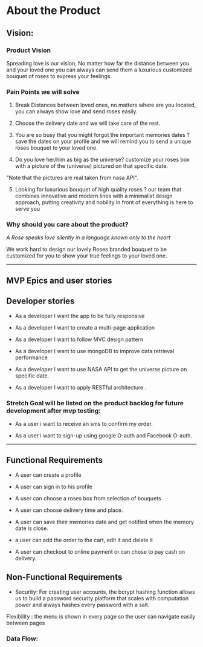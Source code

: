 # About the Product

## Vision:

### Product Vision

Spreading love is our vision, No matter how far the distance between you and your loved one you can always can send them a luxurious customized bouquet of roses to express your feelings.



### Pain Points we will solve

1) Break Distances between loved ones, no matters where are you located, you can always show love and send roses easily.

2) Choose the delivery date and we will take care of the rest.

3) You are so busy that you might forgot the important memories dates ? save the dates on your profile and we will remind you to send a unique roses bouquet to your loved one.

4) Do you love her/him as big as the universe? customize your roses box with a picture of the  (universe) pictured on that specific date. 

"Note that the pictures are real taken from nasa API".

5) Looking for luxurious bouquet of high quality roses ? our  team that combines innovative and modern lines with a minimalist design approach, putting creativity and nobility in front of everything is here to serve you


### Why should you care about the product?

*A Rose speaks love silently in a language known only to the heart*

We work hard to design our lovely Roses branded bouquet to be customized for you to show your true feelings to your loved one.



***

## MVP Epics and user stories

### 


## Developer stories

- As a developer I want the app to be fully responsive

- As a developer I want to create a multi-page application 

- As a developer I want to follow MVC design pattern 

- As a developer I want to use mongoDB to improve data retrieval performance 

- As a developer I want to use NASA API to get the universe picture on specific date.

- As a developer I want to apply RESTful architecture .


### Stretch Goal will be listed on the product backlog for future development after mvp testing:

- As a user i want to receive an sms to confirm my order.

- As a user i want to sign-up using google O-auth and Facebook O-auth.





---


## Functional Requirements


- A user can create a profile
- A user can sign in to his profile
- A user can choose a roses box from selection of bouquets
- A user can choose delivery time and place.
- A user can save their memories date and get notified when the memory date is close.

- a user can add the order to the cart, edit it and delete it

- A user can checkout to online payment or can chose to pay cash on delivery.

## Non-Functional Requirements

- Security: For creating user accounts, the bcrypt hashing function allows us to build a password security platform that scales with computation power and always hashes every password with a salt.

Flexibility : the menu is shown in every page so the user can navigate easily between pages


### Data Flow:



